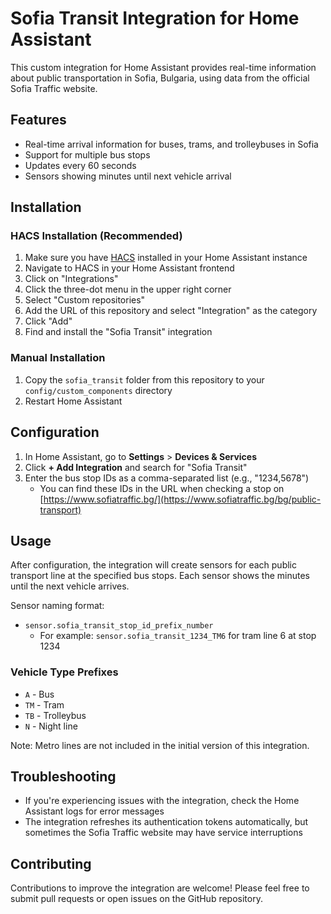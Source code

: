 # Sofia Transit Integration for Home Assistant

This custom integration for Home Assistant provides real-time information about public transportation in Sofia, Bulgaria, using data from the official Sofia Traffic website.

## Features

- Real-time arrival information for buses, trams, and trolleybuses in Sofia
- Support for multiple bus stops
- Updates every 60 seconds
- Sensors showing minutes until next vehicle arrival

## Installation

### HACS Installation (Recommended)

1. Make sure you have [HACS](https://hacs.xyz/) installed in your Home Assistant instance
2. Navigate to HACS in your Home Assistant frontend
3. Click on "Integrations"
4. Click the three-dot menu in the upper right corner
5. Select "Custom repositories"
6. Add the URL of this repository and select "Integration" as the category
7. Click "Add"
8. Find and install the "Sofia Transit" integration

### Manual Installation

1. Copy the `sofia_transit` folder from this repository to your `config/custom_components` directory
2. Restart Home Assistant

## Configuration

1. In Home Assistant, go to **Settings** > **Devices & Services**
2. Click **+ Add Integration** and search for "Sofia Transit"
3. Enter the bus stop IDs as a comma-separated list (e.g., "1234,5678")
   - You can find these IDs in the URL when checking a stop on [https://www.sofiatraffic.bg/](https://www.sofiatraffic.bg/bg/public-transport)

## Usage

After configuration, the integration will create sensors for each public transport line at the specified bus stops. Each sensor shows the minutes until the next vehicle arrives.

Sensor naming format:
- `sensor.sofia_transit_stop_id_prefix_number`
  - For example: `sensor.sofia_transit_1234_TM6` for tram line 6 at stop 1234

### Vehicle Type Prefixes

- `A` - Bus
- `TM` - Tram
- `TB` - Trolleybus
- `N` - Night line

Note: Metro lines are not included in the initial version of this integration.

## Troubleshooting

- If you're experiencing issues with the integration, check the Home Assistant logs for error messages
- The integration refreshes its authentication tokens automatically, but sometimes the Sofia Traffic website may have service interruptions

## Contributing

Contributions to improve the integration are welcome! Please feel free to submit pull requests or open issues on the GitHub repository.
